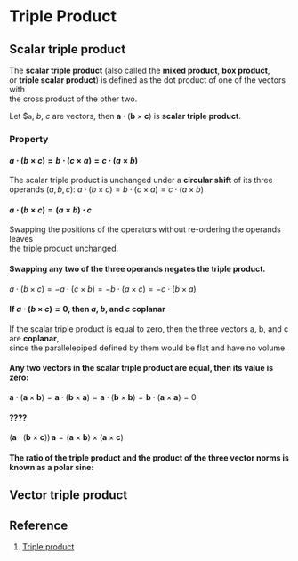 # Triple Product



## Scalar triple product
The **scalar triple product** (also called the **mixed product**, **box product**, <br>
or **triple scalar product**) is defined as the dot product of one of the vectors with <br>
the cross product of the other two.

Let $`a`, $`b`$, $`c`$ are vectors, then $`\mathbf{a}\cdot(\mathbf{b}\times \mathbf{c})`$ is **scalar triple product**.

### Property

#### $`a \cdot (b \times c) = b \cdot (c \times a) = c \cdot (a \times b)`$ 
The scalar triple product is unchanged under a **circular shift** of its three operands $`(a, b, c)`$:
$`a \cdot (b \times c) = b \cdot (c \times a) = c \cdot (a \times b)`$

#### $`a \cdot (b \times c) = (a \times b) \cdot c`$
Swapping the positions of the operators without re-ordering the operands leaves <br>
the triple product unchanged. 

#### Swapping any two of the three operands negates the triple product. 
$`a \cdot (b \times c) = -a \cdot (c \times b) = -b \cdot (a \times c) = -c \cdot (b \times a)`$

#### If $`a \cdot (b \times c) = 0`$, then $`a`$, $`b`$, and $`c`$ coplanar
If the scalar triple product is equal to zero, then the three vectors a, b, and c are **coplanar**, <br>
since the parallelepiped defined by them would be flat and have no volume.

#### Any two vectors in the scalar triple product are equal, then its value is zero:

$`{\displaystyle \mathbf {a} \cdot (\mathbf {a} \times \mathbf {b} )=\mathbf {a} \cdot (\mathbf {b} \times \mathbf {a} )=\mathbf {a} \cdot (\mathbf {b} \times \mathbf {b} )=\mathbf {b} \cdot (\mathbf {a} \times \mathbf {a} )=0}`$

#### ????

$`{\displaystyle (\mathbf {a} \cdot (\mathbf {b} \times \mathbf {c} ))\,\mathbf {a} =(\mathbf {a} \times \mathbf {b} )\times (\mathbf {a} \times \mathbf {c} )}`$

#### The ratio of the triple product and the product of the three vector norms is known as a **polar sine**:


## Vector triple product


## Reference
1. [Triple product](https://en.wikipedia.org/wiki/Triple_product)
